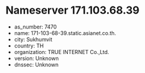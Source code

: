 # Nameserver 171.103.68.39

* as_number: 7470
* name: 171-103-68-39.static.asianet.co.th.
* city: Sukhumvit
* country: TH
* organization: TRUE INTERNET Co.,Ltd.
* version: Unknown
* dnssec: Unknown
